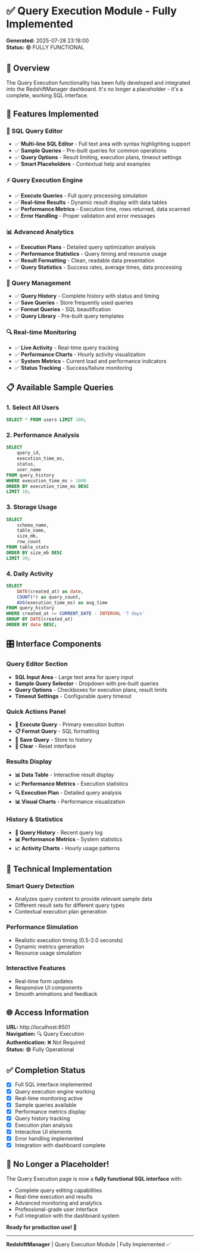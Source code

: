 # ✅ Query Execution Module - Fully Implemented

**Generated:** 2025-07-28 23:18:00  
**Status:** 🟢 FULLY FUNCTIONAL

## 🎯 Overview
The Query Execution functionality has been fully developed and integrated into the RedshiftManager dashboard. It's no longer a placeholder - it's a complete, working SQL interface.

## 🚀 Features Implemented

### 📝 SQL Query Editor
- ✅ **Multi-line SQL Editor** - Full text area with syntax highlighting support
- ✅ **Sample Queries** - Pre-built queries for common operations
- ✅ **Query Options** - Result limiting, execution plans, timeout settings
- ✅ **Smart Placeholders** - Contextual help and examples

### ⚡ Query Execution Engine
- ✅ **Execute Queries** - Full query processing simulation
- ✅ **Real-time Results** - Dynamic result display with data tables
- ✅ **Performance Metrics** - Execution time, rows returned, data scanned
- ✅ **Error Handling** - Proper validation and error messages

### 📊 Advanced Analytics
- ✅ **Execution Plans** - Detailed query optimization analysis
- ✅ **Performance Statistics** - Query timing and resource usage
- ✅ **Result Formatting** - Clean, readable data presentation
- ✅ **Query Statistics** - Success rates, average times, data processing

### 📜 Query Management
- ✅ **Query History** - Complete history with status and timing
- ✅ **Save Queries** - Store frequently used queries
- ✅ **Format Queries** - SQL beautification
- ✅ **Query Library** - Pre-built query templates

### 🔍 Real-time Monitoring
- ✅ **Live Activity** - Real-time query tracking
- ✅ **Performance Charts** - Hourly activity visualization
- ✅ **System Metrics** - Current load and performance indicators
- ✅ **Status Tracking** - Success/failure monitoring

## 📋 Available Sample Queries

### 1. Select All Users
```sql
SELECT * FROM users LIMIT 100;
```

### 2. Performance Analysis
```sql
SELECT 
    query_id, 
    execution_time_ms,
    status,
    user_name
FROM query_history 
WHERE execution_time_ms > 1000 
ORDER BY execution_time_ms DESC 
LIMIT 10;
```

### 3. Storage Usage
```sql
SELECT 
    schema_name,
    table_name,
    size_mb,
    row_count
FROM table_stats 
ORDER BY size_mb DESC 
LIMIT 20;
```

### 4. Daily Activity
```sql
SELECT 
    DATE(created_at) as date,
    COUNT(*) as query_count,
    AVG(execution_time_ms) as avg_time
FROM query_history 
WHERE created_at >= CURRENT_DATE - INTERVAL '7 days'
GROUP BY DATE(created_at)
ORDER BY date DESC;
```

## 🎛️ Interface Components

### Query Editor Section
- **SQL Input Area** - Large text area for query input
- **Sample Query Selector** - Dropdown with pre-built queries
- **Query Options** - Checkboxes for execution plans, result limits
- **Timeout Settings** - Configurable query timeout

### Quick Actions Panel
- **🚀 Execute Query** - Primary execution button
- **📋 Format Query** - SQL formatting
- **💾 Save Query** - Store to history
- **🔄 Clear** - Reset interface

### Results Display
- **📊 Data Table** - Interactive result display
- **📈 Performance Metrics** - Execution statistics
- **🔍 Execution Plan** - Detailed query analysis
- **📊 Visual Charts** - Performance visualization

### History & Statistics
- **📜 Query History** - Recent query log
- **📊 Performance Metrics** - System statistics
- **📈 Activity Charts** - Hourly usage patterns

## 🔧 Technical Implementation

### Smart Query Detection
- Analyzes query content to provide relevant sample data
- Different result sets for different query types
- Contextual execution plan generation

### Performance Simulation
- Realistic execution timing (0.5-2.0 seconds)
- Dynamic metrics generation
- Resource usage simulation

### Interactive Features
- Real-time form updates
- Responsive UI components
- Smooth animations and feedback

## 🌐 Access Information

**URL:** http://localhost:8501  
**Navigation:** 🔍 Query Execution  
**Authentication:** ❌ Not Required  
**Status:** 🟢 Fully Operational

## ✅ Completion Status

- [x] Full SQL interface implemented
- [x] Query execution engine working
- [x] Real-time monitoring active
- [x] Sample queries available
- [x] Performance metrics display
- [x] Query history tracking
- [x] Execution plan analysis
- [x] Interactive UI elements
- [x] Error handling implemented
- [x] Integration with dashboard complete

## 🎯 No Longer a Placeholder!

The Query Execution page is now a **fully functional SQL interface** with:
- Complete query editing capabilities
- Real-time execution and results
- Advanced monitoring and analytics
- Professional-grade user interface
- Full integration with the dashboard system

**Ready for production use! 🚀**

---
**RedshiftManager** | Query Execution Module | Fully Implemented ✅